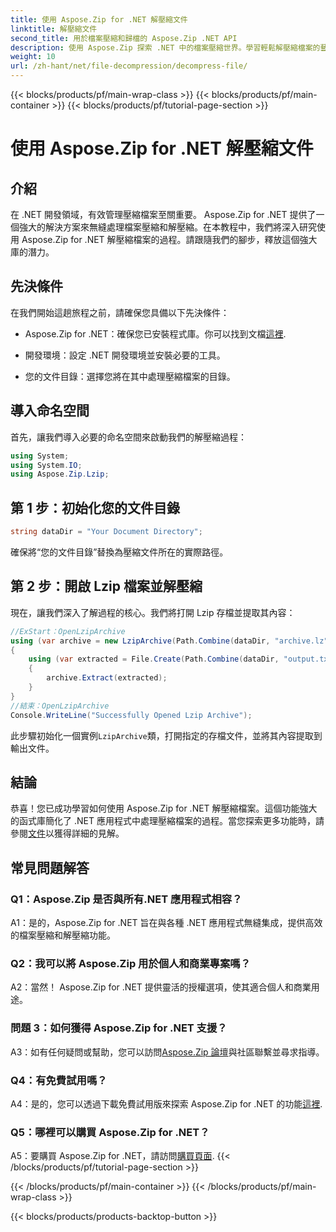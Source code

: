 ```yaml
---
title: 使用 Aspose.Zip for .NET 解壓縮文件
linktitle: 解壓縮文件
second_title: 用於檔案壓縮和歸檔的 Aspose.Zip .NET API
description: 使用 Aspose.Zip 探索 .NET 中的檔案壓縮世界。學習輕鬆解壓縮檔案的藝術。
weight: 10
url: /zh-hant/net/file-decompression/decompress-file/
---
```


{{< blocks/products/pf/main-wrap-class >}}
{{< blocks/products/pf/main-container >}}
{{< blocks/products/pf/tutorial-page-section >}}

# 使用 Aspose.Zip for .NET 解壓縮文件

## 介紹

在 .NET 開發領域，有效管理壓縮檔案至關重要。 Aspose.Zip for .NET 提供了一個強大的解決方案來無縫處理檔案壓縮和解壓縮。在本教程中，我們將深入研究使用 Aspose.Zip for .NET 解壓縮檔案的過程。請跟隨我們的腳步，釋放這個強大庫的潛力。

## 先決條件

在我們開始這趟旅程之前，請確保您具備以下先決條件：

-  Aspose.Zip for .NET：確保您已安裝程式庫。你可以找到文檔[這裡](https://reference.aspose.com/zip/net/).

- 開發環境：設定 .NET 開發環境並安裝必要的工具。

- 您的文件目錄：選擇您將在其中處理壓縮檔案的目錄。

## 導入命名空間

首先，讓我們導入必要的命名空間來啟動我們的解壓縮過程：

```csharp
using System;
using System.IO;
using Aspose.Zip.Lzip;
```

## 第 1 步：初始化您的文件目錄

```csharp
string dataDir = "Your Document Directory";
```

確保將“您的文件目錄”替換為壓縮文件所在的實際路徑。

## 第 2 步：開啟 Lzip 檔案並解壓縮

現在，讓我們深入了解過程的核心。我們將打開 Lzip 存檔並提取其內容：

```csharp
//ExStart：OpenLzipArchive
using (var archive = new LzipArchive(Path.Combine(dataDir, "archive.lz")))
{
    using (var extracted = File.Create(Path.Combine(dataDir, "output.txt")))
    {
        archive.Extract(extracted);
    }
}
//結束：OpenLzipArchive
Console.WriteLine("Successfully Opened Lzip Archive");
```

此步驟初始化一個實例`LzipArchive`類，打開指定的存檔文件，並將其內容提取到輸出文件。

## 結論

恭喜！您已成功學習如何使用 Aspose.Zip for .NET 解壓縮檔案。這個功能強大的函式庫簡化了 .NET 應用程式中處理壓縮檔案的過程。當您探索更多功能時，請參閱[文件](https://reference.aspose.com/zip/net/)以獲得詳細的見解。

## 常見問題解答

### Q1：Aspose.Zip 是否與所有.NET 應用程式相容？

A1：是的，Aspose.Zip for .NET 旨在與各種 .NET 應用程式無縫集成，提供高效的檔案壓縮和解壓縮功能。

### Q2：我可以將 Aspose.Zip 用於個人和商業專案嗎？

A2：當然！ Aspose.Zip for .NET 提供靈活的授權選項，使其適合個人和商業用途。

### 問題 3：如何獲得 Aspose.Zip for .NET 支援？

A3：如有任何疑問或幫助，您可以訪問[Aspose.Zip 論壇](https://forum.aspose.com/c/zip/37)與社區聯繫並尋求指導。

### Q4：有免費試用嗎？

 A4：是的，您可以透過下載免費試用版來探索 Aspose.Zip for .NET 的功能[這裡](https://releases.aspose.com/).

### Q5：哪裡可以購買 Aspose.Zip for .NET？

 A5：要購買 Aspose.Zip for .NET，請訪問[購買頁面](https://purchase.aspose.com/buy).
{{< /blocks/products/pf/tutorial-page-section >}}

{{< /blocks/products/pf/main-container >}}
{{< /blocks/products/pf/main-wrap-class >}}

{{< blocks/products/products-backtop-button >}}
